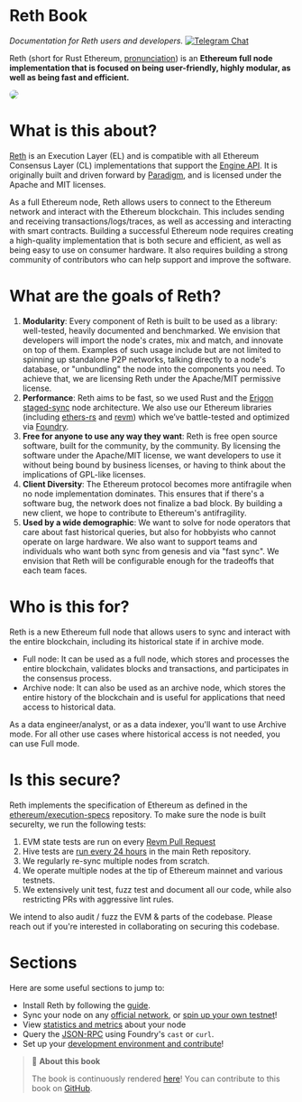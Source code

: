 # Reth Book
_Documentation for Reth users and developers._ [![Telegram Chat][tg-badge]][tg-url]

Reth (short for Rust Ethereum, [pronunciation](https://twitter.com/kelvinfichter/status/1597653609411268608)) is an **Ethereum full node implementation that is focused on being user-friendly, highly modular, as well as being fast and efficient.** 

<img src="https://raw.githubusercontent.com/paradigmxyz/reth/main/assets/reth.jpg" style="border-radius: 20px">

<!-- Add a quick description about Reth, what it is, the goals of the build, and any other quick overview information   -->

# What is this about?

[Reth](https://github.com/paradigmxyz/reth/) is an Execution Layer (EL) and is compatible with all Ethereum Consensus Layer (CL) implementations that support the [Engine API](https://github.com/ethereum/execution-apis/tree/59e3a719021f48c1ef5653840e3ea5750e6af693/src/engine). It is originally built and driven forward by [Paradigm](https://paradigm.xyz/), and is licensed under the Apache and MIT licenses.

As a full Ethereum node, Reth allows users to connect to the Ethereum network and interact with the Ethereum blockchain. This includes sending and receiving transactions/logs/traces, as well as accessing and interacting with smart contracts. Building a successful Ethereum node requires creating a high-quality implementation that is both secure and efficient, as well as being easy to use on consumer hardware. It also requires building a strong community of contributors who can help support and improve the software.

# What are the goals of Reth?

1. **Modularity**: Every component of Reth is built to be used as a library: well-tested, heavily documented and benchmarked. We envision that developers will import the node's crates, mix and match, and innovate on top of them. Examples of such usage include but are not limited to spinning up standalone P2P networks, talking directly to a node's database, or "unbundling" the node into the components you need. To achieve that, we are licensing Reth under the Apache/MIT permissive license.
2. **Performance**: Reth aims to be fast, so we used Rust and the [Erigon staged-sync](https://erigon.substack.com/p/erigon-stage-sync-and-control-flows) node architecture. We also use our Ethereum libraries (including [ethers-rs](https://github.com/gakonst/ethers-rs/) and [revm](https://github.com/bluealloy/revm/)) which we’ve battle-tested and optimized via [Foundry](https://github.com/foundry-rs/foundry/).
3. **Free for anyone to use any way they want**: Reth is free open source software, built for the community, by the community. By licensing the software under the Apache/MIT license, we want developers to use it without being bound by business licenses, or having to think about the implications of GPL-like licenses.
4. **Client Diversity**: The Ethereum protocol becomes more antifragile when no node implementation dominates. This ensures that if there's a software bug, the network does not finalize a bad block. By building a new client, we hope to contribute to Ethereum's antifragility.
5. **Used by a wide demographic**: We want to solve for node operators that care about fast historical queries, but also for hobbyists who cannot operate on large hardware. We also want to support teams and individuals who want both sync from genesis and via "fast sync". We envision that Reth will be configurable enough  for the tradeoffs that each team faces.

# Who is this for?

Reth is a new Ethereum full node that allows users to sync and interact with the entire blockchain, including its historical state if in archive mode.
- Full node: It can be used as a full node, which stores and processes the entire blockchain, validates blocks and transactions, and participates in the consensus process. 
- Archive node: It can also be used as an archive node, which stores the entire history of the blockchain and is useful for applications that need access to historical data.

As a data engineer/analyst, or as a data indexer, you'll want to use Archive mode. For all other use cases where historical access is not needed, you can use Full mode.

# Is this secure?

Reth implements the specification of Ethereum as defined in the [ethereum/execution-specs](https://github.com/ethereum/execution-specs/) repository. To make sure the node is built securelty, we run the following tests:
1. EVM state tests are run on every [Revm Pull Request](https://github.com/bluealloy/revm/blob/main/.github/workflows/ethereum-tests.yml)
2. Hive tests are [run every 24 hours](https://github.com/paradigmxyz/reth/blob/main/.github/workflows/hive.yml) in the main Reth repository.
3. We regularly re-sync multiple nodes from scratch.
4. We operate multiple nodes at the tip of Ethereum mainnet and various testnets.
5. We extensively unit test, fuzz test and document all our code, while also restricting PRs with aggressive lint rules.

We intend to also audit / fuzz the EVM & parts of the codebase. Please reach out if you're interested in collaborating on securing this codebase.

# Sections

Here are some useful sections to jump to:

- Install Reth by following the [guide](./installation/installation.md).
- Sync your node on any [official network](./run/run_a_node.md), or [spin up your own testnet](./run/local_testnet.md)!
- View [statistics and metrics](./run/observability.md) about your node
- Query the [JSON-RPC](./api/api.md) using Foundry's `cast` or `curl`.
- Set up your [development environment and contribute](./contribute.md)!

> 📖 **About this book**
>
> The book is continuously rendered [here](https://paradigmxyz.github.io/reth/)!
> You can contribute to this book on [GitHub][gh-book].

[tg-badge]: https://img.shields.io/endpoint?color=neon&logo=telegram&label=chat&url=https%3A%2F%2Ftg.sumanjay.workers.dev%2Fparadigm%5Freth
[tg-url]: https://t.me/paradigm_reth
[gh-book]: https://github.com/paradigmxyz/reth/tree/main/book
